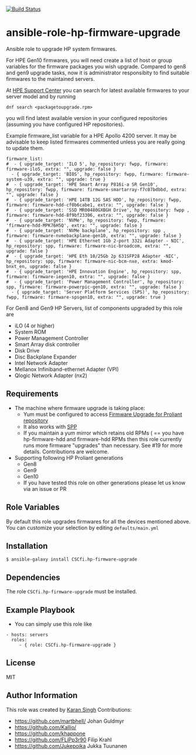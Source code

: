 [![Build Status](https://travis-ci.org/CSCfi/ansible-role-hp-firmware-upgrade.svg?branch=master)](https://travis-ci.org/CSCfi/ansible-role-hp-firmware-upgrade)

ansible-role-hp-firmware-upgrade
=========

Ansible role to upgrade HP system firmwares.

For HPE Gen10 firmwares, you will need create a list of host or group variables for the
firmware packages you wish upgrade. Compared to gen8 and gen9 upgrade tasks, now it is administrator responsibity to find suitable firmwares to the maintained servers. 

At [HPE Support Center](https://support.hpe.com/connect/s/?language=en_US) you can search for latest available firmwares to your server model and by running 
```
dnf search <packagetoupgrade.rpm>
```

you will find latest available version in your configured repositories (assuming you have configured HP repositories).


Example firmware_list variable for a HPE Apollo 4200 server. It may be advisable to keep listed firmwares commented unless you are really going to update them.

```
firmware_list:
#  - { upgrade_target: 'ILO 5', hp_repository: fwpp, firmware: firmware-ilo5, extra: "", upgrade: false }
  - { upgrade_target: 'BIOS', hp_repository: fwpp, firmware: firmware-system-u39, extra: "", upgrade: true }
#  - { upgrade_target: 'HPE Smart Array P816i-a SR Gen10', hp_repository: fwpp, firmware: firmware-smartarray-f7c07bdbbd, extra: "", upgrade: false }
#  - { upgrade_target: 'HPE 14TB 12G SAS HDD', hp_repository: fwpp, firmware: firmware-hdd-cf0b6cabe1, extra: "", upgrade: false }
#  - { upgrade_target: 'SSD MR00480GXBGH Drive', hp_repository: fwpp , firmware: firmware-hdd-8f9bf23306, extra: "", upgrade: false }
#  - { upgrade_target: 'NVMe', hp_repository: fwpp, firmware: 'firmware-hdd-MPK76H5Q', extra: "", upgrade: false }
#  - { upgrade_target: 'NVMe backplane', hp_repository: spp , firmware: firmware-nvmebackplane-gen10, extra: "", upgrade: false }
#  - { upgrade_target: 'HPE Ethernet 1Gb 2-port 332i Adapter - NIC', hp_repository: spp, firmware: firmware-nic-broadcom, extra: "", upgrade: false }
#  - { upgrade_target: 'HPE Eth 10/25Gb 2p 631SFP28 Adapter -NIC', hp_repository: spp, firmware: firmware-nic-bcm-nxe, extra: kmod-bnxt_en, upgrade: false }
#  - { upgrade_target: 'HPE Innovation Engine', hp_repository: spp, firmware: firmware-iegen10, extra: "", upgrade: false }
#  - { upgrade_target: 'Power Management Controller', hp_repository: spp, firmware: firmware-powerpic-gen10, extra: "", upgrade: false }
  - { upgrade_target: 'Server Platform Services (SPS)', hp_repository: fwpp, firmware: firmware-spsgen10, extra: "", upgrade: true }
```

For Gen8 and Gen9 HP Servers, list of components upgraded by this role are

* iLO (4 or higher)
* System ROM
* Power Management Controller
* Smart Array disk controller
* Disk Drive
* Disc Backplane Expander
* Intel Network Adapter
* Mellanox Infiniband-ethernet Adapter (VPI)
* Qlogic Network Adapter (nx2)

Requirements
------------

* The machine where firmware upgrade is taking place:
    * Yum must be configured to access [Firmware Upgrade for Proliant repository](https://downloads.linux.hpe.com/SDR/project/fwpp/)
    * It also works with [SPP](https://downloads.linux.hpe.com/SDR/project/spp/)
    * If you maintain a yum mirror which retains old RPMs ( == you have hp-firmware-hdd and firmware-hdd RPMs then this role currently runs more firmware "upgrades" than necessary. See #19 for more details. Contributions are welcome.
* Supporting following HP Proliant generations
    * Gen8
    * Gen9
    * Gen10
    * If you have tested this role on other generations please let us know via an issue or PR

Role Variables
--------------
By default this role upgrades firmwares for all the devices mentioned above.
You can customize your selection by editing 
```defaults/main.yml```

Installation
------------

```$ ansible-galaxy install CSCfi.hp-firmware-upgrade ```

Dependencies
------------

The role ```CSCfi.hp-firmware-upgrade``` must be installed.

Example Playbook
----------------

* You can simply use this role like
```
- hosts: servers
  roles:
     - { role: CSCfi.hp-firmware-upgrade }
```
License
-------

MIT

Author Information
------------------

This role was created by [Karan Singh](http://www.ksingh.co.in)
Contributions:
 - https://github.com/martbhell/ Johan Guldmyr
 - https://github.com/Kallio/
 - https://github.com/khappone
 - https://github.com/FLiPp3r90 Filip Krahl
 - https://github.com/Jukepoika Jukka Tuunanen
